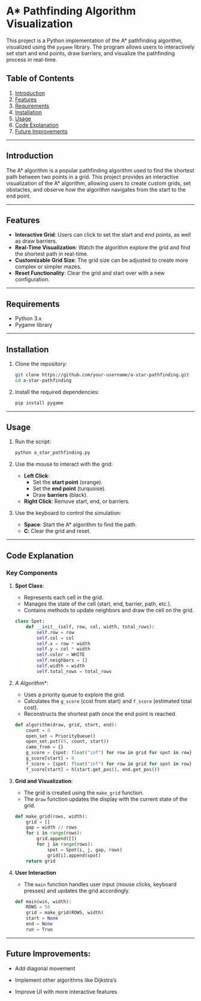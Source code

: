 # A* Pathfinding Algorithm Visualization

This project is a Python implementation of the A* pathfinding algorithm, visualized using the `pygame` library. The program allows users to interactively set start and end points, draw barriers, and visualize the pathfinding process in real-time.

## Table of Contents
1. [Introduction](#introduction)
2. [Features](#features)
3. [Requirements](#requirements)
4. [Installation](#installation)
5. [Usage](#usage)
6. [Code Explanation](#code-explanation)
7. [Future Improvements](#FutureImprovements)

---

## Introduction

The A* algorithm is a popular pathfinding algorithm used to find the shortest path between two points in a grid. This project provides an interactive visualization of the A* algorithm, allowing users to create custom grids, set obstacles, and observe how the algorithm navigates from the start to the end point.

---

## Features

- **Interactive Grid**: Users can click to set the start and end points, as well as draw barriers.
- **Real-Time Visualization**: Watch the algorithm explore the grid and find the shortest path in real-time.
- **Customizable Grid Size**: The grid size can be adjusted to create more complex or simpler mazes.
- **Reset Functionality**: Clear the grid and start over with a new configuration.

---

## Requirements

- Python 3.x
- Pygame library

---

## Installation

1. Clone the repository:
   ```bash
   git clone https://github.com/your-username/a-star-pathfinding.git
   cd a-star-pathfinding
   ```

2. Install the required dependencies:
   ```bash
   pip install pygame
   ```

---

## Usage

1. Run the script:
   ```bash
   python a_star_pathfinding.py
   ```

2. Use the mouse to interact with the grid:
   - **Left Click**:
     - Set the **start point** (orange).
     - Set the **end point** (turquoise).
     - Draw **barriers** (black).
   - **Right Click**: Remove start, end, or barriers.

3. Use the keyboard to control the simulation:
   - **Space**: Start the A* algorithm to find the path.
   - **C**: Clear the grid and reset.

---

## Code Explanation

### Key Components

1. **Spot Class**:
   - Represents each cell in the grid.
   - Manages the state of the cell (start, end, barrier, path, etc.).
   - Contains methods to update neighbors and draw the cell on the grid.

   ```python
   class Spot:
       def __init__(self, row, col, width, total_rows):
           self.row = row
           self.col = col
           self.x = row * width
           self.y = col * width
           self.color = WHITE
           self.neighbors = []
           self.width = width
           self.total_rows = total_rows
   ```

2. **A* Algorithm**:
   - Uses a priority queue to explore the grid.
   - Calculates the `g_score` (cost from start) and `f_score` (estimated total cost).
   - Reconstructs the shortest path once the end point is reached.

   ```python
   def algorithm(draw, grid, start, end):
       count = 0
       open_set = PriorityQueue()
       open_set.put((0, count, start))
       came_from = {}
       g_score = {spot: float("inf") for row in grid for spot in row}
       g_score[start] = 0
       f_score = {spot: float("inf") for row in grid for spot in row}
       f_score[start] = h(start.get_pos(), end.get_pos())
   ```

3. **Grid and Visualization**:
   - The grid is created using the `make_grid` function.
   - The `draw` function updates the display with the current state of the grid.

   ```python
   def make_grid(rows, width):
       grid = []
       gap = width // rows
       for i in range(rows):
           grid.append([])
           for j in range(rows):
               spot = Spot(i, j, gap, rows)
               grid[i].append(spot)
       return grid
   ```

4. **User Interaction**
   - The `main` function handles user input (mouse clicks, keyboard presses) and updates the grid accordingly.

   ```python
   def main(win, width):
       ROWS = 50
       grid = make_grid(ROWS, width)
       start = None
       end = None
       run = True
   ```

---

## **Future Improvements**:

- Add diagonal movement

- Implement other algorithms like Dijkstra’s

- Improve UI with more interactive features
